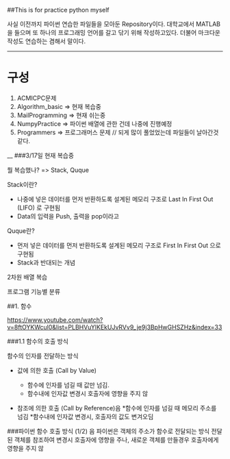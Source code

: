 ##This is for practice python myself


사실 이전까지 파이썬 연습한 파일들을 모아둔 Repository이다. 
대학교에서 MATLAB을 들으며 또 하나의 프로그래밍 언어를 갈고 닦기 위해 작성하고있다.
더불어 마크다운 작성도 연습하는 겸해서 말이다.

<hr/>

# 구성
1. ACMICPC문제
2. Algorithm_basic => 현재 복습중
3. MailProgramming => 현재 쉬는중 
4. NumpyPractice => 파이썬 배열에 관한 건데 나중에 진행예정
5. Programmers => 프로그래머스 문제 // 되게 많이 풀었었는데 파일들이 날아간것같다.

__
###3/17일 현재 복습중

뭘 복습했나? => Stack, Quque

Stack이란?

* 나중에 넣은 데이터를 먼저 반환하도록 설계된 메모리 구조로 Last In First Out (LIFO) 로 구현됨
* Data의 입력을 Push, 출력을 pop이라고

Quque란?

* 먼저 넣은 데이터를 먼저 반환하도록 설계된 메모리 구조로 First In First Out 으로 구현됨
* Stack과 반대되는 개념

2차원 배열 복습

프로그램 기능별 분류

##1. 함수

https://www.youtube.com/watch?v=8ftOYKWcul0&list=PLBHVuYlKEkUJvRVv9_je9j3BpHwGHSZHz&index=33


###1.1 함수의 호출 방식

함수의 인자를 전달하는 방식
* 값에 의한 호출 (Call by Value)

    * 함수에 인자를 넘길 때 값만 넘김.
    * 함수내에 인자값 변경시 호출자에 영향을 주지 않

* 참조에 의한 호출 (Call by Reference)음
    *함수에 인자를 넘길 때 메모리 주소를 넘김
    *함수내에 인자값 변경시, 호출자의 값도 변겨오딤
    
###파이썬 함수 호출 방식 (1/2)
음
파이썬은 객체의 주소가 함수로 전달되는 방식
전달된 객체를 참조하여 변경시 호출자에 영향을 주나, 새로운 객체를 만들경우 호출자에게 영향을 주지 않


```



```

